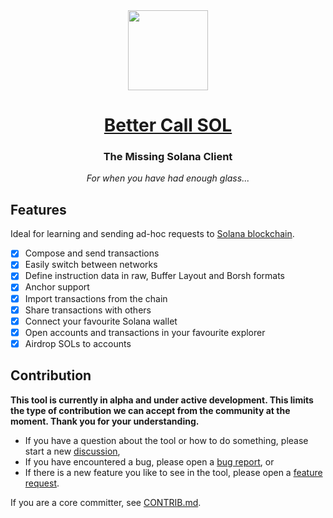 <div align="center">
  <img height="128px" src="https://github.com/labeleven-dev/bettercallsol/blob/alpha/assets/logo128.png?raw=true" />
  <h1><a href="https://bettercallsol.dev">Better Call SOL</a></h1>
  <p>
    <h3>The Missing Solana Client</h3>
    <p><i>For when you have had enough glass...</i></p>
  </p>
</div>

Features
---

Ideal for learning and sending ad-hoc requests to [Solana blockchain](https://solana.com/).

* [x] Compose and send transactions
* [x] Easily switch between networks
* [x] Define instruction data in raw, Buffer Layout and Borsh formats
* [x] Anchor support
* [x] Import transactions from the chain
* [x] Share transactions with others
* [x] Connect your favourite Solana wallet
* [x] Open accounts and transactions in your favourite explorer
* [x] Airdrop SOLs to accounts

Contribution
---

**This tool is currently in alpha and under active development. This limits the type of contribution we can accept from the community at the moment. Thank you for your understanding.**

* If you have a question about the tool or how to do something, please start a new [discussion](https://github.com/labeleven-dev/bettercallsol/discussions),
* If you have encountered a bug, please open a [bug report](https://github.com/labeleven-dev/bettercallsol/issues/new?template=bug.yml&labels=bug), or
* If there is a new feature you like to see in the tool, please open a [feature request](https://github.com/labeleven-dev/bettercallsol/issues/new?template=feature_request.md&labels=enhancement).


If you are a core committer, see [CONTRIB.md](CONTRIB.md).